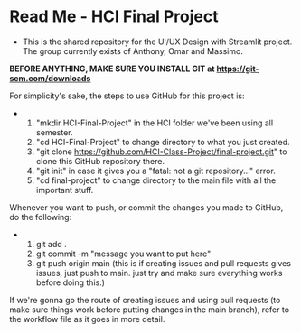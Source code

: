 # Read Me - HCI Final Project
- This is the shared repository for the UI/UX Design with Streamlit project. The group currently exists of Anthony, Omar and Massimo.

**BEFORE ANYTHING, MAKE SURE YOU INSTALL GIT at https://git-scm.com/downloads**

For simplicity's sake, the steps to use GitHub for this project is:

- 1. "mkdir HCI-Final-Project" in the HCI folder we've been using all semester.
  2. "cd HCI-Final-Project" to change directory to what you just created.
  3. "git clone https://github.com/HCI-Class-Project/final-project.git" to clone this GitHub repository there.
  4. "git init" in case it gives you a "fatal: not a git repository..." error.
  5. "cd final-project" to change directory to the main file with all the important stuff.

Whenever you want to push, or commit the changes you made to GitHub, do the following:
- 1. git add .
  2. git commit -m "message you want to put here"
  3. git push origin main (this is if creating issues and pull requests gives issues, just push to main. just try and make sure everything works before doing this.)

If we're gonna go the route of creating issues and using pull requests (to make sure things work before putting changes in the main branch), refer to the workflow file as it goes in more detail.

